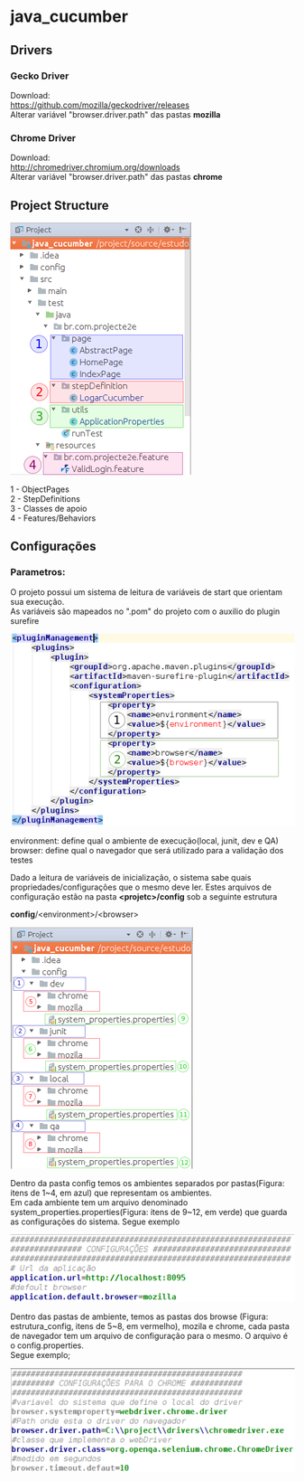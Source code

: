 # java_cucumber
## Drivers
### Gecko Driver
Download:
<br>https://github.com/mozilla/geckodriver/releases
<br>Alterar variável "browser.driver.path" das pastas __mozilla__

### Chrome Driver
Download:
<br>http://chromedriver.chromium.org/downloads
<br>Alterar variável "browser.driver.path" das pastas __chrome__
<br>
## Project Structure
![Project Structure](https://github.com/danzigrossi/java_cucumber/blob/master/imgs/project_view.png)

1 - ObjectPages<br>
2 - StepDefinitions<br>
3 - Classes de apoio<br>
4 - Features/Behaviors<br>


## Configurações


### Parametros:
O projeto possui um sistema de leitura de variáveis de start que orientam sua execução.<br>
As variáveis são mapeados no ".pom" do projeto com o auxilio do plugin surefire <br>

![pom - surefire](https://github.com/danzigrossi/java_cucumber/blob/master/imgs/surefire_variables.png)

environment: define qual o ambiente de execução(local, junit, dev e QA)<br>
browser: define qual o navegador que será utilizado para a validação dos testes<br>

Dado a leitura de variáveis de inicialização, o sistema sabe quais propriedades/configurações que o mesmo deve ler. Estes arquivos de configuração estão na pasta __\<projetc>/config__ sob a seguinte estrutura

__config__/\<environment>/\<browser>

![estrutura config](https://github.com/danzigrossi/java_cucumber/blob/master/imgs/config_estructure.png)

Dentro da pasta config temos os ambientes separados por pastas(Figura: itens de 1~4, em azul) que representam os ambientes.<br> 
Em cada ambiente tem um arquivo denominado system_properties.properties(Figura: itens de 9~12, em verde) que guarda as configurações do sistema. Segue exemplo

![System.properties](https://github.com/danzigrossi/java_cucumber/blob/master/imgs/system_properties.png)

Dentro das pastas de ambiente, temos as pastas dos browse (Figura: estrutura_config, itens de 5~8, em vermelho), mozila e chrome, cada pasta de navegador tem um arquivo de configuração para o mesmo. O arquivo é o config.properties. <br>
Segue exemplo;

![config.properties](https://github.com/danzigrossi/java_cucumber/blob/master/imgs/config_properties.png)


